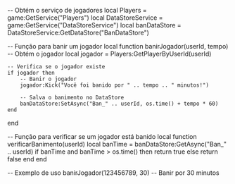 -- Obtém o serviço de jogadores
local Players = game:GetService("Players")
local DataStoreService = game:GetService("DataStoreService")
local banDataStore = DataStoreService:GetDataStore("BanDataStore")

-- Função para banir um jogador
local function banirJogador(userId, tempo)
    -- Obtém o jogador
    local jogador = Players:GetPlayerByUserId(userId)
    
    -- Verifica se o jogador existe
    if jogador then
        -- Banir o jogador
        jogador:Kick("Você foi banido por " .. tempo .. " minutos!")
        
        -- Salva o banimento no DataStore
        banDataStore:SetAsync("Ban_" .. userId, os.time() + tempo * 60)
    end
end

-- Função para verificar se um jogador está banido
local function verificarBanimento(userId)
    local banTime = banDataStore:GetAsync("Ban_" .. userId)
    if banTime and banTime > os.time() then
        return true
    else
        return false
    end
end

-- Exemplo de uso
banirJogador(123456789, 30) -- Banir por 30 minutos

